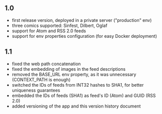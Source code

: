 1.0
---
* first release version, deployed in a private server ("production" env)
* three comics supported: Sinfest, Dilbert, Oglaf
* support for Atom and RSS 2.0 feeds
* support for env properties configuration (for easy Docker deployment)

1.1
---
* fixed the web path concatenation
* fixed the embedding of images in the feed descriptions
* removed the BASE_URL env property, as it was unnecessary (CONTEXT_PATH is enough)
* switched the IDs of feeds from INT32 hashes to SHA1, for better uniqueness guarantees
* embedded the IDs of feeds (SHA1) as feed's ID (Atom) and GUID (RSS 2.0)
* added versioning of the app and this version history document